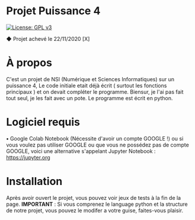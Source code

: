 # Projet Puissance 4
[![License: GPL v3](https://img.shields.io/badge/License-GPLv3-blue.svg)](https://www.gnu.org/licenses/gpl-3.0)

◆ Projet achevé le 22/11/2020 [X]

# À propos

C'est un projet de NSI (Numérique et Sciences Informatiques) sur un puissance 4, Le code initiale etait déjà écrit ( surtout les fonctions principaux ) et on devait compléter le programme. Biensur, je l'ai pas fait tout seul, je les fait avec un pote. Le programme est écrit en python.

# Logiciel requis

**•** Google Colab Notebook (Nécessite d'avoir un compte GOOGLE !) ou si vous voulez pas utiliser GOOGLE ou que vous ne possédez pas de compte GOOGLE, voici une alternative s'appelant Jupyter Notebook : https://jupyter.org

# Installation

Après avoir ouvert le projet, vous pouvez voir jeux de tests à la fin de la page.
**IMPORTANT** : Si vous comprenez le language python et la structure de notre projet, vous pouvez le modifer a votre guise, faites-vous plaisir.
